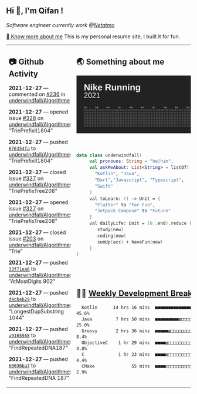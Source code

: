 <h2> Hi 👋, I'm Qifan ! </h2>
<p><em>Software engineer currently work @<a href="https://www.netatmo.com">Netatmo</a>
</em></p><p><a href="https://qifanyang.com/resume" target="_blank"> 🔭 Know more about me</a> This is my personal resume site, I built it for fun.</p>
<table><tr><td valign="top" rowspan="2">

 ## 📷 Github Activity
 <!-- githubActivity starts -->
  **2021-12-27** — commented on [#236](https://github.com/underwindfall/Algorithme/issues/236#issuecomment-1001745869) in [underwindfall/Algorithme](https://api.github.com/repos/underwindfall/Algorithme)

  **2021-12-27** — opened issue [#328](https://api.github.com/repos/underwindfall/Algorithme/issues/328) on [underwindfall/Algorithme](https://api.github.com/repos/underwindfall/Algorithme): "TriePrefixII1804"

  **2021-12-27** — pushed [`676354fa`](https://github.com/underwindfall/Algorithme/commit/676354fab27ee1ded17af9eaf318b9f76321d84c) to [underwindfall/Algorithme](https://api.github.com/repos/underwindfall/Algorithme): "TriePrefixII1804"

  **2021-12-27** — closed issue [#327](https://api.github.com/repos/underwindfall/Algorithme/issues/327) on [underwindfall/Algorithme](https://api.github.com/repos/underwindfall/Algorithme): "TriePrefixTree208"

  **2021-12-27** — opened issue [#327](https://api.github.com/repos/underwindfall/Algorithme/issues/327) on [underwindfall/Algorithme](https://api.github.com/repos/underwindfall/Algorithme): "TriePrefixTree208"

  **2021-12-27** — closed issue [#203](https://api.github.com/repos/underwindfall/Algorithme/issues/203) on [underwindfall/Algorithme](https://api.github.com/repos/underwindfall/Algorithme): "Trie"

  **2021-12-27** — pushed [`33f71ea6`](https://github.com/underwindfall/Algorithme/commit/33f71ea688df935fc593c095b34e6b374f1183eb) to [underwindfall/Algorithme](https://api.github.com/repos/underwindfall/Algorithme): "AtMostDigits 902"

  **2021-12-27** — pushed [`d4cbeb29`](https://github.com/underwindfall/Algorithme/commit/d4cbeb295ec07ab9f9289e492e29c4742b43cad3) to [underwindfall/Algorithme](https://api.github.com/repos/underwindfall/Algorithme): "LongestDupSubstring 1044"

  **2021-12-27** — pushed [`a9165568`](https://github.com/underwindfall/Algorithme/commit/a91655680c506228a63cd244ebc88c36d8d3b457) to [underwindfall/Algorithme](https://api.github.com/repos/underwindfall/Algorithme): "FindRepeatedDNA187"

  **2021-12-27** — pushed [`60696ba7`](https://github.com/underwindfall/Algorithme/commit/60696ba7a562a5f58a6abd33016570e448cc1056) to [underwindfall/Algorithme](https://api.github.com/repos/underwindfall/Algorithme): "FindRepeatedDNA 187"
 <!-- githubActivity ends -->
 </td><td valign="top">

 ## 🌏 Something about me
 <!-- profile starts -->
 <a href="https://github.com/underwindfall" width="100%">
   <img src="https://github.com/underwindfall/GitHubPoster/blob/main/examples/nike.svg"/>
 </a>
 <br/>
 <br/>
 <br/>

 ```kotlin
 data class underwindfall(
      val pronouns: String = "he|him",
      val askMeAbout: List<String> = listOf(
        "Kotlin", "Java",
        "Dart","Javascript", "Typescript",
        "Swift"
      )
      val toLearn: () -> Unit = {
        "Flutter" to "For Fun",
        "Jetpack Compose" to "Future"
      }
      val dailyLife: Unit = (0..end).reduce { acc, new ->
         study(new)
         coding(new)
         sumUp(acc) + haveFun(new)
      }
 )
 ```
 <!-- profile ends -->
 </td></tr><tr><td valign="top">

 ## 🏊‍♂️ <a href="https://gist.github.com/underwindfall/377ee88ba1fabd1e93516e48ca9c61eb" target="_blank">Weekly Development Breakdown</a>
  <!-- codeTime starts -->
  ```text
    Kotlin      14 hrs 16 mins  ■■■■■■■■■■■■■■▥□□□□□□□□□  45.6%
    Java         7 hrs 50 mins  ■■■■■■■■■▥□□□□□□□□□□□□□□  25.0%
    Groovy       2 hrs 36 mins  ■■■■■▥□□□□□□□□□□□□□□□□□□   8.4%
    ObjectiveC    1 hr 29 mins  ■■■■▥□□□□□□□□□□□□□□□□□□□   4.8%
    C             1 hr 23 mins  ■■■■▥□□□□□□□□□□□□□□□□□□□   4.4%
    CMake              55 mins  ■■■■◱□□□□□□□□□□□□□□□□□□□   2.9%
  ```
  <!-- codeTime starts -->
  </td></tr></table>